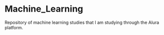# Machine_Learning

Repository of machine learning studies that I am studying through the Alura platform.

